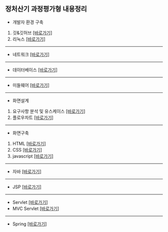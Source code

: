## 정처산기 과정평가형 내용정리

+ 개발자 환경 구축
1. 깃&깃허브 [[바로가기]](https://github.com/msc010312/information_lecture/tree/main/%EB%82%B4%EC%9A%A9%20%EC%A0%95%EB%A6%AC/%EA%B0%9C%EB%B0%9C%EC%9E%90%ED%99%98%EA%B2%BD%EA%B5%AC%EC%B6%95/%EA%B9%83%26%EA%B9%83%ED%97%88%EB%B8%8C)
2. 리눅스 [[바로가기]](https://github.com/msc010312/information_lecture/tree/main/%EB%82%B4%EC%9A%A9%20%EC%A0%95%EB%A6%AC/%EA%B0%9C%EB%B0%9C%EC%9E%90%ED%99%98%EA%B2%BD%EA%B5%AC%EC%B6%95/%EB%A6%AC%EB%88%85%EC%8A%A4)
- - -
+ 네트워크 [[바로가기]](https://github.com/msc010312/information_lecture/tree/main/%EB%82%B4%EC%9A%A9%20%EC%A0%95%EB%A6%AC/%EB%84%A4%ED%8A%B8%EC%9B%8C%ED%81%AC)
- - -
+ 데이터베이스 [[바로가기]](https://github.com/msc010312/information_lecture/tree/main/%EB%82%B4%EC%9A%A9%20%EC%A0%95%EB%A6%AC/%EB%8D%B0%EC%9D%B4%ED%84%B0%EB%B2%A0%EC%9D%B4%EC%8A%A4)
- - -
+ 미들웨어 [[바로가기]](https://github.com/msc010312/information_lecture/tree/main/%EB%82%B4%EC%9A%A9%20%EC%A0%95%EB%A6%AC/%EB%AF%B8%EB%93%A4%EC%9B%A8%EC%96%B4)
- - -
+ 화면설계
1. 요구사항 분석 및 유스케이스 [[바로가기]](https://github.com/msc010312/information_lecture/tree/main/%EB%82%B4%EC%9A%A9%20%EC%A0%95%EB%A6%AC/%ED%99%94%EB%A9%B4%EC%84%A4%EA%B3%84/%EC%9A%94%EA%B5%AC%EC%82%AC%ED%95%AD%20%EB%B6%84%EC%84%9D%20%EB%B0%8F%20%EC%9C%A0%EC%8A%A4%EC%BC%80%EC%9D%B4%EC%8A%A4)
2. 플로우차트 [[바로가기]](https://github.com/msc010312/information_lecture/tree/main/%EB%82%B4%EC%9A%A9%20%EC%A0%95%EB%A6%AC/%ED%99%94%EB%A9%B4%EC%84%A4%EA%B3%84/%ED%94%8C%EB%A1%9C%EC%9A%B0%EC%B0%A8%ED%8A%B8)
- - -
+ 화면구축
1. HTML [[바로가기]](https://github.com/msc010312/frontTest/tree/main/01-html)
2. CSS [[바로가기]](https://github.com/msc010312/frontTest/tree/main/02-css)
3. javascript [[바로가기]](https://github.com/msc010312/frontTest/tree/main/04-js)
- - -
+ 자바 [[바로가기]](https://github.com/msc010312/information_lecture/tree/main/%EB%82%B4%EC%9A%A9%20%EC%A0%95%EB%A6%AC/%EC%9E%90%EB%B0%94/javaBook/src)
- - -
+ JSP [[바로가기]](https://github.com/msc010312/information_lecture/tree/main/%EB%82%B4%EC%9A%A9%20%EC%A0%95%EB%A6%AC/jsp)
- - -
+ Servlet [[바로가기]](https://github.com/msc010312/information_lecture/tree/main/%EB%82%B4%EC%9A%A9%20%EC%A0%95%EB%A6%AC/Servlet)
+ MVC Servlet [[바로가기]](https://github.com/msc010312/information_lecture/tree/main/%EB%82%B4%EC%9A%A9%20%EC%A0%95%EB%A6%AC/MVC)
- - -
+ Spring [[바로가기]]()
  
